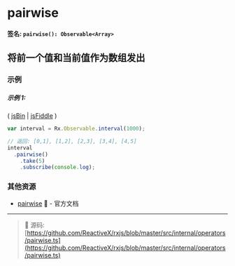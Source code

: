 # pairwise

#### 签名: `pairwise(): Observable<Array>`

## 将前一个值和当前值作为数组发出

### 示例

##### 示例 1:

( [jsBin](http://jsbin.com/keteyahido/1/edit?js,console) |
[jsFiddle](https://jsfiddle.net/btroncone/8va47bq3/) )

```js
var interval = Rx.Observable.interval(1000);

// 返回: [0,1], [1,2], [2,3], [3,4], [4,5]
interval
  .pairwise()
	.take(5)
	.subscribe(console.log);
```

### 其他资源

* [pairwise](http://cn.rx.js.org/class/es6/Observable.js~Observable.html#instance-method-pairwise) :newspaper: - 官方文档

---
> :file_folder: 源码:  [https://github.com/ReactiveX/rxjs/blob/master/src/internal/operators/pairwise.ts](https://github.com/ReactiveX/rxjs/blob/master/src/internal/operators/pairwise.ts)
